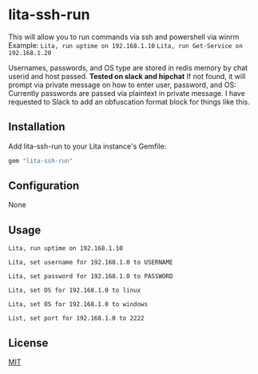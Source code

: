 # lita-ssh-run

This will allow you to run commands via ssh and powershell via winrm
Example:
`Lita, run uptime on 192.168.1.10`
`Lita, run Get-Service on 192.168.1.20`

Usernames, passwords, and OS type are stored in redis memory by chat userid and host passed. **Tested on slack and hipchat**
If not found, it will prompt via private message on how to enter user, password, and OS:
Currently passwords are passed via plaintext in private message. I have requested to Slack to add an obfuscation format block for things like this.


## Installation

Add lita-ssh-run to your Lita instance's Gemfile:

``` ruby
gem "lita-ssh-run"
```

## Configuration

None

## Usage

`Lita, run uptime on 192.168.1.10`

`Lita, set username for 192.168.1.0 to USERNAME`

`Lita, set password for 192.168.1.0 to PASSWORD`

`Lita, set OS for 192.168.1.0 to linux`

`Lita, set OS for 192.168.1.0 to windows`

`List, set port for 192.168.1.0 to 2222`


## License

[MIT](http://opensource.org/licenses/MIT)
